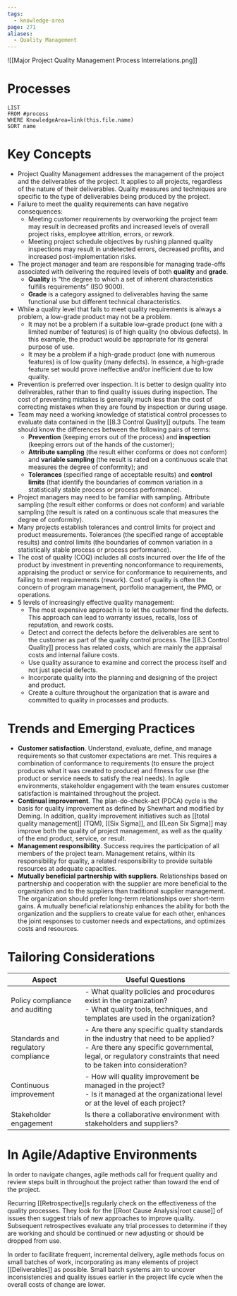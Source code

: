 ```yaml
---
tags:
  - knowledge-area
page: 271
aliases:
  - Quality Management
---
```

![[Major Project Quality Management Process Interrelations.png]]
# Processes
```dataview
LIST
FROM #process 
WHERE KnowledgeArea=link(this.file.name)
SORT name
```
# Key Concepts
- Project Quality Management addresses the management of the project and the deliverables of the project. It applies to all projects, regardless of the nature of their deliverables. Quality measures and techniques are specific to the type of deliverables being produced by the project.
- Failure to meet the quality requirements can have negative consequences:
	- Meeting customer requirements by overworking the project team may result in decreased profits and increased levels of overall project risks, employee attrition, errors, or rework.
	- Meeting project schedule objectives by rushing planned quality inspections may result in undetected errors, decreased profits, and increased post-implementation risks.
- The project manager and team are responsible for managing trade-offs associated with delivering the required levels of both **quality** and **grade**.
	- **Quality** is “the degree to which a set of inherent characteristics fulfills requirements” (ISO 9000).
	- **Grade** is a category assigned to deliverables having the same functional use but different technical characteristics. 
- While a quality level that fails to meet quality requirements is always a problem, a low-grade product may not be a problem.
	- It may not be a problem if a suitable low-grade product (one with a limited number of features) is of high quality (no obvious defects). In this example, the product would be appropriate for its general purpose of use.
	- It may be a problem if a high-grade product (one with numerous features) is of low quality (many defects). In essence, a high-grade feature set would prove ineffective and/or inefficient due to low quality.
- Prevention is preferred over inspection. It is better to design quality into deliverables, rather than to find quality issues during inspection. The cost of preventing mistakes is generally much less than the cost of correcting mistakes when they are found by inspection or during usage.
- Team may need a working knowledge of statistical control processes to evaluate data contained in the [[8.3 Control Quality]] outputs. The team should know the differences between the following pairs of terms:
	- **Prevention** (keeping errors out of the process) and **inspection** (keeping errors out of the hands of the customer);
	- **Attribute sampling** (the result either conforms or does not conform) and **variable sampling** (the result is rated on a continuous scale that measures the degree of conformity); and
	- **Tolerances** (specified range of acceptable results) and **control limits** (that identify the boundaries of common variation in a statistically stable process or process performance).
- Project managers may need to be familiar with sampling. Attribute sampling (the result either conforms or does not conform) and variable sampling (the result is rated on a continuous scale that measures the degree of conformity).
- Many projects establish tolerances and control limits for project and product measurements. Tolerances (the specified range of acceptable results) and control limits (the boundaries of common variation in a statistically stable process or process performance).
- The cost of quality (COQ) includes all costs incurred over the life of the product by investment in preventing nonconformance to requirements, appraising the product or service for conformance to requirements, and failing to meet requirements (rework). Cost of quality is often the concern of program management, portfolio management, the PMO, or operations.
- 5 levels of increasingly effective quality management:
	- The most expensive approach is to let the customer find the defects. This approach can lead to warranty issues, recalls, loss of reputation, and rework costs.
	- Detect and correct the defects before the deliverables are sent to the customer as part of the quality control process. The [[8.3 Control Quality]] process has related costs, which are mainly the appraisal costs and internal failure costs.
	- Use quality assurance to examine and correct the process itself and not just special defects.
	- Incorporate quality into the planning and designing of the project and product.
	- Create a culture throughout the organization that is aware and committed to quality in processes and products.

# Trends and Emerging Practices
- **Customer satisfaction**. Understand, evaluate, define, and manage requirements so that customer expectations are met. This requires a combination of conformance to requirements (to ensure the project produces what it was created to produce) and fitness for use (the product or service needs to satisfy the real needs). In agile environments, stakeholder engagement with the team ensures customer satisfaction is maintained throughout the project.
- **Continual improvement**. The plan-do-check-act (PDCA) cycle is the basis for quality improvement as defined by Shewhart and modified by Deming. In addition, quality improvement initiatives such as [[total quality management]] (TQM), [[Six Sigma]], and [[Lean Six Sigma]] may improve both the quality of project management, as well as the quality of the end product, service, or result.
- **Management responsibility**. Success requires the participation of all members of the project team. Management retains, within its responsibility for quality, a related responsibility to provide suitable resources at adequate capacities.
- **Mutually beneficial partnership with suppliers**. Relationships based on partnership and cooperation with the supplier are more beneficial to the organization and to the suppliers than traditional supplier management. The organization should prefer long-term relationships over short-term gains. A mutually beneficial relationship enhances the ability for both the organization and the suppliers to create value for each other, enhances the joint responses to customer needs and expectations, and optimizes costs and resources.
# Tailoring Considerations
| Aspect | Useful Questions |
| ---- | ---- |
| Policy compliance and auditing | - What quality policies and procedures exist in the organization?<br>- What quality tools, techniques, and templates are used in the organization? |
| Standards and regulatory compliance | - Are there any specific quality standards in the industry that need to be applied?<br>- Are there any specific governmental, legal, or regulatory constraints that need to be taken into consideration? |
| Continuous improvement | - How will quality improvement be managed in the project?<br>- Is it managed at the organizational level or at the level of each project? |
| Stakeholder engagement | Is there a collaborative environment with stakeholders and suppliers? |
# In Agile/Adaptive Environments
In order to navigate changes, agile methods call for frequent quality and review steps built in throughout the project rather than toward the end of the project.

Recurring [[Retrospective]]s regularly check on the effectiveness of the quality processes. They look for the [[Root Cause Analysis|root cause]] of issues then suggest trials of new approaches to improve quality. Subsequent retrospectives evaluate any trial processes to determine if they are working and should be continued or new adjusting or should be dropped from use.

In order to facilitate frequent, incremental delivery, agile methods focus on small batches of work, incorporating as many elements of project [[Deliverables]] as possible. Small batch systems aim to uncover inconsistencies and quality issues earlier in the project life cycle when the overall costs of change are lower.
